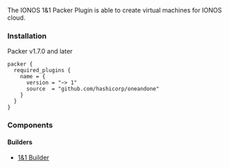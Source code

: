 The IONOS 1&1 Packer Plugin is able to create virtual machines for IONOS cloud.

### Installation

Packer v1.7.0 and later

```hcl
packer {
  required_plugins {
    name = {
      version = "~> 1"
      source  = "github.com/hashicorp/oneandone"
    }
  }
}
```

### Components

#### Builders
- [1&1 Builder](/packer/integrations/BrandonRomano/oneandone/latest/components/builder/oneandone)

